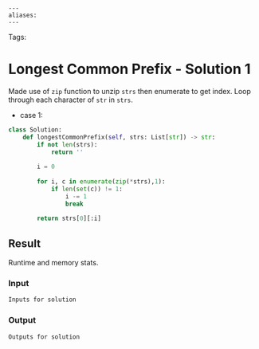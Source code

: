 ```
---
aliases:
---
```

Tags: 

# Longest Common Prefix - Solution 1
Made use of `zip` function to unzip `strs` then enumerate to get index. Loop through each character of `str` in `strs`.

- case 1: 

```python
class Solution:
    def longestCommonPrefix(self, strs: List[str]) -> str:
        if not len(strs):
            return ''
        
        i = 0
        
        for i, c in enumerate(zip(*strs),1):
            if len(set(c)) != 1:
                i -= 1
                break
        
        return strs[0][:i]
```

## Result
Runtime and memory stats.

### Input
```md
Inputs for solution
```

### Output
```md
Outputs for solution
```